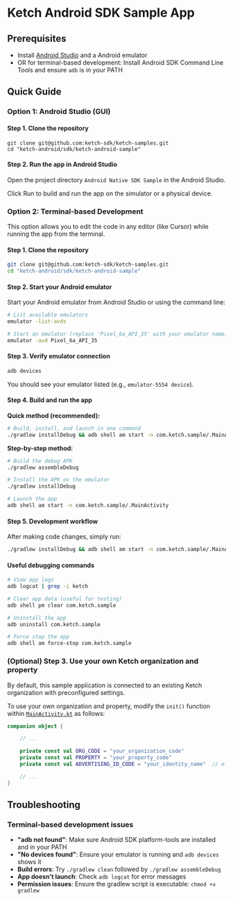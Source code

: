 # Ketch Android SDK Sample App

## Prerequisites

- Install [Android Studio](https://developer.android.com/studio) and a Android emulator
- OR for terminal-based development: Install Android SDK Command Line Tools and ensure `adb` is in your PATH

## Quick Guide

### Option 1: Android Studio (GUI)

#### Step 1. Clone the repository

```
git clone git@github.com:ketch-sdk/ketch-samples.git
cd "ketch-android/sdk/ketch-android-sample"
```

#### Step 2. Run the app in Android Studio

Open the project directory `Android Native SDK Sample` in the Android Studio.

Click Run to build and run the app on the simulator or a physical device.

### Option 2: Terminal-based Development

This option allows you to edit the code in any editor (like Cursor) while running the app from the terminal.

#### Step 1. Clone the repository

```bash
git clone git@github.com:ketch-sdk/ketch-samples.git
cd "ketch-android/sdk/ketch-android-sample"
```

#### Step 2. Start your Android emulator

Start your Android emulator from Android Studio or using the command line:

```bash
# List available emulators
emulator -list-avds

# Start an emulator (replace 'Pixel_6a_API_35' with your emulator name)
emulator -avd Pixel_6a_API_35
```

#### Step 3. Verify emulator connection

```bash
adb devices
```

You should see your emulator listed (e.g., `emulator-5554 device`).

#### Step 4. Build and run the app

**Quick method (recommended):**

```bash
# Build, install, and launch in one command
./gradlew installDebug && adb shell am start -n com.ketch.sample/.MainActivity
```

**Step-by-step method:**

```bash
# Build the debug APK
./gradlew assembleDebug

# Install the APK on the emulator
./gradlew installDebug

# Launch the app
adb shell am start -n com.ketch.sample/.MainActivity
```

#### Step 5. Development workflow

After making code changes, simply run:

```bash
./gradlew installDebug && adb shell am start -n com.ketch.sample/.MainActivity
```

#### Useful debugging commands

```bash
# View app logs
adb logcat | grep -i ketch

# Clear app data (useful for testing)
adb shell pm clear com.ketch.sample

# Uninstall the app
adb uninstall com.ketch.sample

# Force stop the app
adb shell am force-stop com.ketch.sample
```

### (Optional) Step 3. Use your own Ketch organization and property

By default, this sample application is connected to an existing Ketch organization with preconfigured settings.

To use your own organization and property, modify the `init()` function within
[`MainActivity.kt`](./app/src/main/java/com/ketch/sample/MainActivity.kt#L274-283) as follows:

```kotlin
companion object {

    // ...

    private const val ORG_CODE = "your_organization_code"
    private const val PROPERTY = "your_property_code"
    private const val ADVERTISING_ID_CODE = "your_identity_name"  // e.g. "aaid"

    // ...
}
```

## Troubleshooting

### Terminal-based development issues

- **"adb not found"**: Make sure Android SDK platform-tools are installed and in your PATH
- **"No devices found"**: Ensure your emulator is running and `adb devices` shows it
- **Build errors**: Try `./gradlew clean` followed by `./gradlew assembleDebug`
- **App doesn't launch**: Check `adb logcat` for error messages
- **Permission issues**: Ensure the gradlew script is executable: `chmod +x gradlew`
